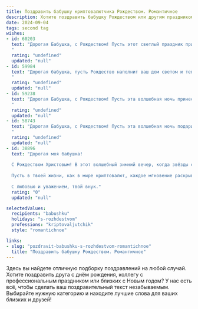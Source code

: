 ```yaml
---
title: Поздравить бабушку криптовалютчика Рождеством. Романтичное
description: Хотите поздравить бабушку Рождеством или другим праздником? Наш ИИ создаст незабываемое поздравление, а вы обязательно выделитесь среди других.  
date: 2024-09-04
tags: second tag
wishes:
- id: 60203
  text: "Дорогая Бабушка, с Рождеством! Пусть этот светлый праздник принесет в вашу жизнь тепло, любовь и уют, как те уютные вечера, которые мы проводили вместе. Пусть в вашей душе царит мир и радость, подобно сиянию рождественской звезды. Пускай ваши ценные крипто-вложения принесут вам процветание и успех в новом году. С любовью, ваш внук/внучка.
  "
  rating: "undefined"
  updated: "null"
- id: 59984
  text: "Дорогая бабушка, пусть Рождество наполнит ваш дом светом и теплом, а в сердце поселится благодать и радость. Пусть  криптовалютный рынок  будет щедрым и принесет  успех  и процветание. Желаю вам крепкого здоровья, любви, добра  и  спокойствия в  душе.
  "
  rating: "undefined"
  updated: "null"
- id: 59238
  text: "Дорогая Бабушка, с Рождеством! Пусть эта волшебная ночь принесет тебе мир, радость и любовь, как сияние звезды Вифлеема. Пусть твоя жизнь, как биткоин,  с каждым днем становится  все стабильнее и богаче. С любовью, твой [Ваше имя].
  "
  rating: "undefined"
  updated: "null"
- id: 58743
  text: "Дорогая Бабушка, с Рождеством! Пусть эта волшебная ночь подарит тебе тепло, уют и светлую радость. Пусть в твоем сердце поселится мир и покой, а в душе – вечная молодость и любовь. Счастливого Рождества, моя дорогая!
  "
  rating: "undefined"
  updated: "null"
- id: 38896
  text: "Дорогая моя бабушка!
  
  С Рождеством Христовым! В этот волшебный зимний вечер, когда звёзды сверкают, а сердца наполняются надеждой и теплом, хочу поздравить тебя с этим светлым праздником. Ты — наше сокровище, талисман нашего семейного счастья и мудрости.
  
  Пусть в твоей жизни, как в мире криптовалют, каждое мгновение раскрывает новые горизонты, а все мечты сбываются с искренней и яркой мечтой о будущем. Желаю тебе, чтобы каждый день приносил радость и вдохновение, а любовь и забота окружали тебя, как свет рождественской звезды.
  
  С любовью и уважением, твой внук."
  rating: "0"
  updated: "null"

selectedValues:
  recipients: "babushku"
  holidays: "s-rozhdestvom"
  professions: "kriptovaljutchik"
  style: "romantichnoe"

links:
- slug: "pozdravit-babushku-s-rozhdestvom-romantichnoe"
  title: "Поздравить бабушку Рождеством. Романтичное"
---
```


Здесь вы найдете отличную подборку поздравлений на любой случай. 
Хотите поздравить друга с днём рождения, коллегу с профессиональным праздником или близких с Новым годом? У нас есть всё, чтобы сделать ваш поздравительный текст незабываемым. Выбирайте нужную категорию и находите лучшие слова для ваших близких и друзей!
